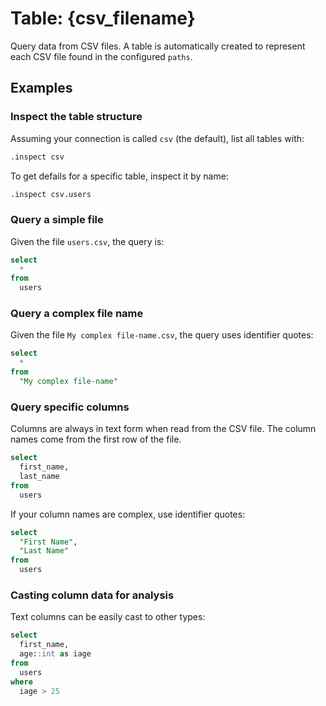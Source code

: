 # Table: {csv_filename}

Query data from CSV files. A table is automatically created to represent each CSV file
found in the configured `paths`.

## Examples

### Inspect the table structure

Assuming your connection is called `csv` (the default), list all tables with:
```sql
.inspect csv
```

To get defails for a specific table, inspect it by name:
```sql
.inspect csv.users
```

### Query a simple file

Given the file `users.csv`, the query is:

```sql
select
  *
from
  users
```

### Query a complex file name

Given the file `My complex file-name.csv`, the query uses identifier quotes:

```sql
select
  *
from
  "My complex file-name"
```

### Query specific columns

Columns are always in text form when read from the CSV file. The column names come from the first row of the file.

```sql
select
  first_name,
  last_name
from
  users
```

If your column names are complex, use identifier quotes:

```sql
select
  "First Name",
  "Last Name"
from
  users
```

### Casting column data for analysis

Text columns can be easily cast to other types:

```sql
select
  first_name,
  age::int as iage
from
  users
where
  iage > 25
```
